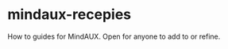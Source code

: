 mindaux-recepies
================

How to guides for MindAUX. Open for anyone to add to or refine. 


